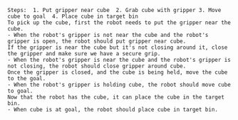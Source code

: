 
    Steps:  1. Put gripper near cube  2. Grab cube with gripper 3. Move cube to goal  4. Place cube in target bin
    To pick up the cube, first the robot needs to put the gripper near the cube.
    - When the robot's gripper is not near the cube and the robot's gripper is open, the robot should put gripper near cube.
    If the gripper is near the cube but it's not closing around it, close the gripper and make sure we have a secure grip.
    - When the robot's gripper is near the cube and the robot's gripper is not closing, the robot should close gripper around cube.
    Once the gripper is closed, and the cube is being held, move the cube to the goal.
    - When the robot's gripper is holding cube, the robot should move cube to goal.
    Now that the robot has the cube, it can place the cube in the target bin.
    - When cube is at goal, the robot should place cube in target bin.